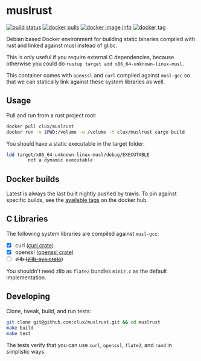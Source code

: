# muslrust
[![build status](https://secure.travis-ci.org/clux/muslrust.svg)](http://travis-ci.org/clux/muslrust)
[![docker pulls](https://img.shields.io/docker/pulls/clux/muslrust.svg)](
https://hub.docker.com/r/clux/muslrust/)
[![docker image info](https://images.microbadger.com/badges/image/clux/muslrust.svg)](http://microbadger.com/images/clux/muslrust)
[![docker tag](https://images.microbadger.com/badges/version/clux/muslrust.svg)](https://hub.docker.com/r/clux/muslrust/tags/)

Debian based Docker environment for building static binaries compiled with rust and linked against musl instead of glibc.

This is only useful if you require external C dependencies, because otherwise you could do `rustup target add x86_64-unknown-linux-musl`.

This container comes with `openssl` and `curl` compiled against `musl-gcc` so that we can statically link against these system libraries as well.

## Usage
Pull and run from a rust project root:

```sh
docker pull clux/muslrust
docker run -v $PWD:/volume -w /volume -t clux/muslrust cargo build
```

You should have a static executable in the target folder:

```sh
ldd target/x86_64-unknown-linux-musl/debug/EXECUTABLE
        not a dynamic executable
```

## Docker builds
Latest is always the last built nightly pushed by travis. To pin against specific builds, see the [available tags](https://hub.docker.com/r/clux/muslrust/tags/) on the docker hub.

## C Libraries
The following system libraries are compiled against `musl-gcc`:

- [x] curl ([curl crate](https://github.com/carllerche/curl-rust))
- [x] openssl ([openssl crate](https://github.com/sfackler/rust-openssl))
- [ ] ~~zlib ([zlib-sys crate](https://github.com/alexcrichton/libz-sys))~~

You shouldn't need zlib as `flate2` bundles `miniz.c` as the default implementation.

## Developing
Clone, tweak, build, and run tests:

```sh
git clone git@github.com:clux/muslrust.git && cd muslrust
make build
make test
```

The tests verify that you can use `curl`, `openssl`, `flate2`, and `rand` in simplistic ways.
